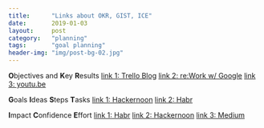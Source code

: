 ```yaml
---
title:      "Links about OKR, GIST, ICE"
date:       2019-01-03
layout:     post
category: 	"planning"
tags:		"goal planning"
header-img: "img/post-bg-02.jpg"
---
```


**O**bjectives and **K**ey **R**esults
[link 1: Trello Blog](https://blog.trello.com/okrs-set-achieve-track-trello)
[link 2: re:Work w/ Google](https://rework.withgoogle.com/guides/set-goals-with-okrs/steps/introduction/)
[link 3: youtu.be](https://youtu.be/mJB83EZtAjc)

**G**oals **I**deas **S**teps **T**asks
[link 1: Hackernoon](https://hackernoon.com/why-i-stopped-using-product-roadmaps-and-switched-to-gist-planning-3b7f54e271d1)
[link 2: Habr](https://habr.com/ru/company/yandex/blog/434784/)

**I**mpact **C**onfidence **E**ffort
[link 1: Habr](https://habr.com/company/hygger/blog/422131/)
[link 2: Hackernoon](https://hackernoon.com/finding-winning-ideas-using-the-confidence-tool-d8f2d8cc2c15)
[link 3: Medium](https://medium.com/@itamargilad/why-impact-effort-prioritization-doesnt-work-57d141fafc2c)


